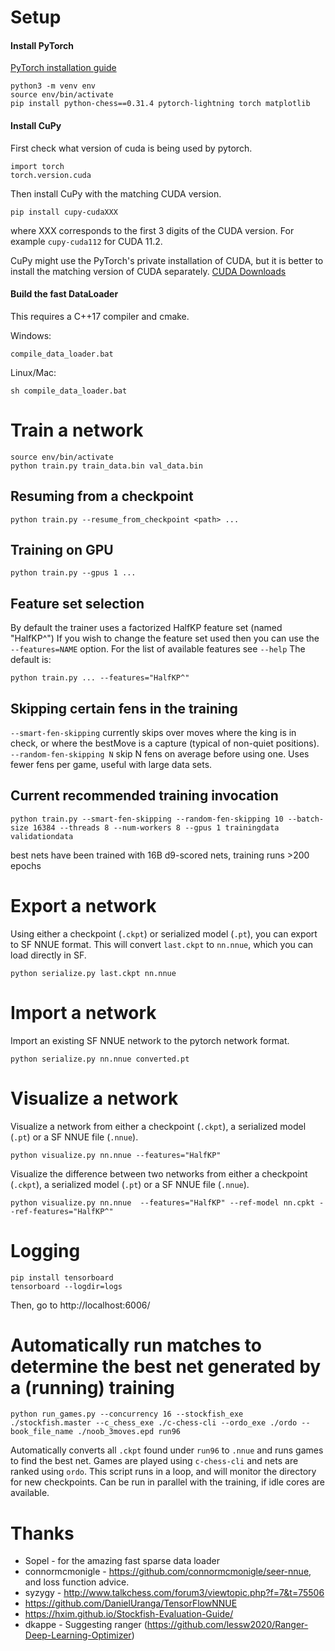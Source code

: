 # Setup

#### Install PyTorch

[PyTorch installation guide](https://pytorch.org/get-started/locally/)

```
python3 -m venv env
source env/bin/activate
pip install python-chess==0.31.4 pytorch-lightning torch matplotlib
```

#### Install CuPy
First check what version of cuda is being used by pytorch.
```
import torch
torch.version.cuda
```
Then install CuPy with the matching CUDA version.
```
pip install cupy-cudaXXX
```
where XXX corresponds to the first 3 digits of the CUDA version. For example `cupy-cuda112` for CUDA 11.2.

CuPy might use the PyTorch's private installation of CUDA, but it is better to install the matching version of CUDA separately. [CUDA Downloads](https://developer.nvidia.com/cuda-downloads)

#### Build the fast DataLoader
This requires a C++17 compiler and cmake.

Windows:
```
compile_data_loader.bat
```

Linux/Mac:
```
sh compile_data_loader.bat
```

# Train a network

```
source env/bin/activate
python train.py train_data.bin val_data.bin
```

## Resuming from a checkpoint
```
python train.py --resume_from_checkpoint <path> ...
```

## Training on GPU
```
python train.py --gpus 1 ...
```
## Feature set selection
By default the trainer uses a factorized HalfKP feature set (named "HalfKP^")
If you wish to change the feature set used then you can use the `--features=NAME` option. For the list of available features see `--help`
The default is:
```
python train.py ... --features="HalfKP^"
```

## Skipping certain fens in the training

`--smart-fen-skipping` currently skips over moves where the king is in check, or where the bestMove is a capture (typical of non-quiet positions).
`--random-fen-skipping N` skip N fens on average before using one. Uses fewer fens per game, useful with large data sets.

## Current recommended training invocation

```
python train.py --smart-fen-skipping --random-fen-skipping 10 --batch-size 16384 --threads 8 --num-workers 8 --gpus 1 trainingdata validationdata
```
best nets have been trained with 16B d9-scored nets, training runs >200 epochs



# Export a network

Using either a checkpoint (`.ckpt`) or serialized model (`.pt`),
you can export to SF NNUE format.  This will convert `last.ckpt`
to `nn.nnue`, which you can load directly in SF.
```
python serialize.py last.ckpt nn.nnue
```

# Import a network

Import an existing SF NNUE network to the pytorch network format.
```
python serialize.py nn.nnue converted.pt
```

# Visualize a network

Visualize a network from either a checkpoint (`.ckpt`), a serialized model (`.pt`)
or a SF NNUE file (`.nnue`).
```
python visualize.py nn.nnue --features="HalfKP"
```

Visualize the difference between two networks from either a checkpoint (`.ckpt`), a serialized model (`.pt`)
or a SF NNUE file (`.nnue`).
```
python visualize.py nn.nnue  --features="HalfKP" --ref-model nn.cpkt --ref-features="HalfKP^"
```

# Logging

```
pip install tensorboard
tensorboard --logdir=logs
```
Then, go to http://localhost:6006/

# Automatically run matches to determine the best net generated by a (running) training

```
python run_games.py --concurrency 16 --stockfish_exe ./stockfish.master --c_chess_exe ./c-chess-cli --ordo_exe ./ordo --book_file_name ./noob_3moves.epd run96
```

Automatically converts all `.ckpt` found under `run96` to `.nnue` and runs games to find the best net. Games are played using `c-chess-cli` and nets are ranked using `ordo`.
This script runs in a loop, and will monitor the directory for new checkpoints. Can be run in parallel with the training, if idle cores are available.


# Thanks

* Sopel - for the amazing fast sparse data loader
* connormcmonigle - https://github.com/connormcmonigle/seer-nnue, and loss function advice.
* syzygy - http://www.talkchess.com/forum3/viewtopic.php?f=7&t=75506
* https://github.com/DanielUranga/TensorFlowNNUE
* https://hxim.github.io/Stockfish-Evaluation-Guide/
* dkappe - Suggesting ranger (https://github.com/lessw2020/Ranger-Deep-Learning-Optimizer)
